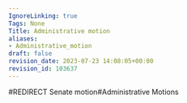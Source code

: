 ```yaml
---
IgnoreLinking: true
Tags: None
Title: Administrative motion
aliases:
- Administrative_motion
draft: false
revision_date: 2023-07-23 14:08:05+00:00
revision_id: 103637
---
```


#REDIRECT Senate motion#Administrative Motions